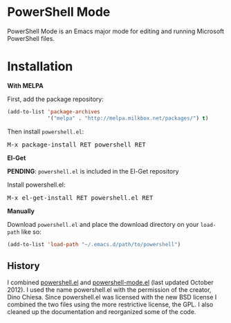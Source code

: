 PowerShell Mode
===============


PowerShell Mode is an Emacs major mode for editing and running
Microsoft PowerShell files.

Installation
============

**With MELPA**

First, add the package repository:

```lisp
(add-to-list 'package-archives
             '("melpa" . "http://melpa.milkbox.net/packages/") t)
```

Then install `powershell.el`:

<kbd>M-x package-install RET powershell RET</kbd>

**El-Get**

**PENDING**: `powershell.el` is included in the El-Get repository

Install powershell.el:

<kbd>M-x el-get-install RET powershell.el RET</kbd>

**Manually**

Download `powershell.el` and place the download directory on your
`load-path` like so:

```lisp
(add-to-list 'load-path "~/.emacs.d/path/to/powershell")
```


History
-------

I combined
[powershell.el](http://www.emacswiki.org/emacs/Powershell.el) and
[powershell-mode.el](http://www.emacswiki.org/emacs/PowerShell-Mode.el)
(last updated October 2012).  I used the name powershell.el with the
permission of the creator, Dino Chiesa.  Since powershell.el was
licensed with the new BSD license I combined the two files using the
more restrictive license, the GPL.  I also cleaned up the
documentation and reorganized some of the code.
